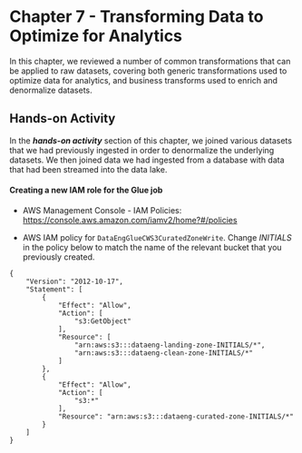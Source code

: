 # Chapter 7 - Transforming Data to Optimize for Analytics

In this chapter, we reviewed a number of common transformations that can be applied
to raw datasets, covering both generic transformations used to optimize data for analytics,
and business transforms used to enrich and denormalize datasets.

## Hands-on Activity
In the ***hands-on activity*** section of this chapter, we joined various datasets that we had previously ingested in order to denormalize the underlying datasets. We then joined data we had ingested from a database with data that had been streamed into the data lake.

#### Creating a new IAM role for the Glue job
- AWS Management Console - IAM Policies: https://console.aws.amazon.com/iamv2/home?#/policies

- AWS IAM policy for `DataEngGlueCWS3CuratedZoneWrite`. Change *INITIALS* in the policy below to match the name of the relevant bucket that you previously created.

```
{
    "Version": "2012-10-17",
    "Statement": [
        {
            "Effect": "Allow",
            "Action": [
                "s3:GetObject"
            ],
            "Resource": [
                "arn:aws:s3:::dataeng-landing-zone-INITIALS/*",
                "arn:aws:s3:::dataeng-clean-zone-INITIALS/*"
            ]
        },
        {
            "Effect": "Allow",
            "Action": [
                "s3:*"
            ],
            "Resource": "arn:aws:s3:::dataeng-curated-zone-INITIALS/*"
        }
    ]
}
```


